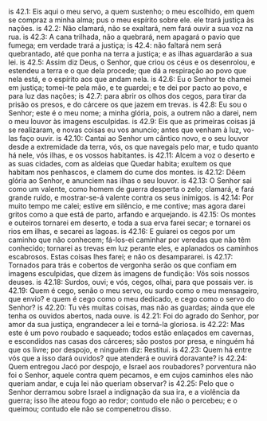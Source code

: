 is 42.1: Eis aqui o meu servo, a quem sustenho; o meu escolhido, em quem se compraz a minha alma; pus o meu espírito sobre ele. ele trará justiça às nações.
is 42.2: Não clamará, não se exaltará, nem fará ouvir a sua voz na rua.
is 42.3: A cana trilhada, não a quebrará, nem apagará o pavio que fumega; em verdade trará a justiça;
is 42.4: não faltará nem será quebrantado, até que ponha na terra a justiça; e as ilhas aguardarão a sua lei.
is 42.5: Assim diz Deus, o Senhor, que criou os céus e os desenrolou, e estendeu a terra e o que dela procede; que dá a respiração ao povo que nela está, e o espírito aos que andam nela.
is 42.6: Eu o Senhor te chamei em justiça; tomei-te pela mão, e te guardei; e te dei por pacto ao povo, e para luz das nações;
is 42.7: para abrir os olhos dos cegos, para tirar da prisão os presos, e do cárcere os que jazem em trevas.
is 42.8: Eu sou o Senhor; este é o meu nome; a minha glória, pois, a outrem não a darei, nem o meu louvor às imagens esculpidas.
is 42.9: Eis que as primeiras coisas já se realizaram, e novas coisas eu vos anuncio; antes que venham à luz, vo-las faço ouvir.
is 42.10: Cantai ao Senhor um cântico novo, e o seu louvor desde a extremidade da terra, vós, os que navegais pelo mar, e tudo quanto há nele, vós ilhas, e os vossos habitantes.
is 42.11: Alcem a voz o deserto e as suas cidades, com as aldeias que Quedar habita; exultem os que habitam nos penhascos, e clamem do cume dos montes.
is 42.12: Dêem glória ao Senhor, e anunciem nas ilhas o seu louvor.
is 42.13: O Senhor sai como um valente, como homem de guerra desperta o zelo; clamará, e fará grande ruído, e mostrar-se-á valente contra os seus inimigos.
is 42.14: Por muito tempo me calei; estive em silêncio, e me contive; mas agora darei gritos como a que está de parto, arfando e arquejando.
is 42.15: Os montes e outeiros tornarei em deserto, e toda a sua erva farei secar; e tornarei os rios em ilhas, e secarei as lagoas.
is 42.16: E guiarei os cegos por um caminho que não conhecem; fá-los-ei caminhar por veredas que não têm conhecido; tornarei as trevas em luz perante eles, e aplanados os caminhos escabrosos. Estas coisas lhes farei; e não os desampararei.
is 42.17: Tornados para trás e cobertos de vergonha serão os que confiam em imagens esculpidas, que dizem às imagens de fundição: Vós sois nossos deuses.
is 42.18: Surdos, ouvi; e vós, cegos, olhai, para que possais ver.
is 42.19: Quem é cego, senão o meu servo, ou surdo como o meu mensageiro, que envio? e quem é cego como o meu dedicado, e cego como o servo do Senhor?
is 42.20: Tu vês muitas coisas, mas não as guardas; ainda que ele tenha os ouvidos abertos, nada ouve.
is 42.21: Foi do agrado do Senhor, por amor da sua justiça, engrandecer a lei e torná-la gloriosa.
is 42.22: Mas este é um povo roubado e saqueado; todos estão enlaçados em cavernas, e escondidos nas casas dos cárceres; são postos por presa, e ninguém há que os livre; por despojo, e ninguém diz: Restitui.
is 42.23: Quem há entre vós que a isso dará ouvidos? que atenderá e ouvirá doravante?
is 42.24: Quem entregou Jacó por despojo, e Israel aos roubadores? porventura não foi o Senhor, aquele contra quem pecamos, e em cujos caminhos eles não queriam andar, e cuja lei não queriam observar?
is 42.25: Pelo que o Senhor derramou sobre Israel a indignação da sua ira, e a violência da guerra; isso lhe ateou fogo ao redor; contudo ele não o percebeu; e o queimou; contudo ele não se compenetrou disso.
